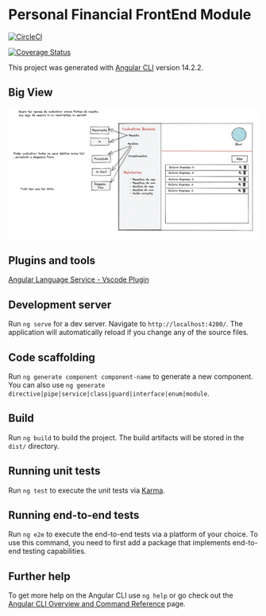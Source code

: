 # Personal Financial FrontEnd Module

[![CircleCI](https://dl.circleci.com/status-badge/img/gh/soulhave/personal-financial-front-end/tree/main.svg?style=svg)](https://dl.circleci.com/status-badge/redirect/gh/soulhave/personal-financial-front-end/tree/main)

[![Coverage Status](https://coveralls.io/repos/github/soulhave/personal-financial-front-end/badge.svg?branch=main)](https://coveralls.io/github/soulhave/personal-financial-front-end?branch=main)

This project was generated with [Angular CLI](https://github.com/angular/angular-cli) version 14.2.2.

## Big View
![big view](./model/big-eye.png)

## Plugins and tools
[Angular Language Service - Vscode Plugin](https://marketplace.visualstudio.com/items?itemName=Angular.ng-template)


## Development server

Run `ng serve` for a dev server. Navigate to `http://localhost:4200/`. The application will automatically reload if you change any of the source files.

## Code scaffolding

Run `ng generate component component-name` to generate a new component. You can also use `ng generate directive|pipe|service|class|guard|interface|enum|module`.

## Build

Run `ng build` to build the project. The build artifacts will be stored in the `dist/` directory.

## Running unit tests

Run `ng test` to execute the unit tests via [Karma](https://karma-runner.github.io).

## Running end-to-end tests

Run `ng e2e` to execute the end-to-end tests via a platform of your choice. To use this command, you need to first add a package that implements end-to-end testing capabilities.

## Further help

To get more help on the Angular CLI use `ng help` or go check out the [Angular CLI Overview and Command Reference](https://angular.io/cli) page.
